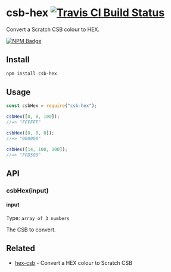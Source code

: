 # csb-hex [![Travis CI Build Status](https://img.shields.io/travis/com/Richienb/csb-hex/master.svg?style=for-the-badge)](https://travis-ci.com/Richienb/csb-hex)

Convert a Scratch CSB colour to HEX.

[![NPM Badge](https://nodei.co/npm/csb-hex.png)](https://npmjs.com/package/csb-hex)

## Install

```sh
npm install csb-hex
```

## Usage

```js
const csbHex = require("csb-hex");

csbHex([0, 0, 100]);
//=> "FFFFFF"

csbHex([0, 0, 0]);
//=> "000000"

csbHex([14, 100, 100]);
//=> "FFD500"
```

## API

### csbHex(input)

#### input

Type: `array of 3 numbers`

The CSB to convert.

## Related

- [hex-csb](https://github.com/Richienb/hex-csb) - Convert a HEX colour to Scratch CSB
